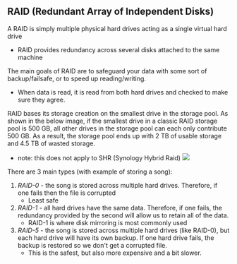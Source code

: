 
## RAID (Redundant Array of Independent Disks) 
A RAID is simply multiple physical hard drives acting as a single virtual hard drive
- RAID provides redundancy across several disks attached to the same machine

The main goals of RAID are to safeguard your data with some sort of backup/failsafe, or to speed up reading/writing.
- When data is read, it is read from both hard drives and checked to make sure they agree.

RAID bases its storage creation on the smallest drive in the storage pool. As shown in the below image, if the smallest drive in a classic RAID storage pool is 500 GB, all other drives in the storage pool can each only contribute 500 GB. As a result, the storage pool ends up with 2 TB of usable storage and 4.5 TB of wasted storage.
- note: this does not apply to SHR (Synology Hybrid Raid)
![](/assets/images/2023-02-26-07-09-40.png)

There are 3 main types (with example of storing a song):
1. *RAID-0* - the song is stored across multiple hard drives. Therefore, if one fails then the file is corrupted 
	- Least safe
2. *RAID-1* - all hard drives have the same data. Therefore, if one fails, the redundancy provided by the second will allow us to retain all of the data.
	- RAID-1 is where disk mirroring is most commonly used
3. *RAID-5* - the song is stored across multiple hard drives (like RAID-0), but each hard drive will have its own backup. If one hard drive fails, the backup is restored so we don't get a corrupted file. 
	- This is the safest, but also more expensive and a bit slower.
